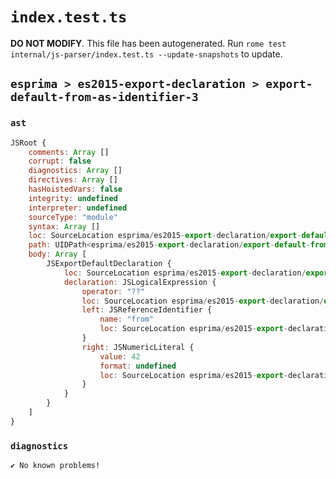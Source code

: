 # `index.test.ts`

**DO NOT MODIFY**. This file has been autogenerated. Run `rome test internal/js-parser/index.test.ts --update-snapshots` to update.

## `esprima > es2015-export-declaration > export-default-from-as-identifier-3`

### `ast`

```javascript
JSRoot {
	comments: Array []
	corrupt: false
	diagnostics: Array []
	directives: Array []
	hasHoistedVars: false
	integrity: undefined
	interpreter: undefined
	sourceType: "module"
	syntax: Array []
	loc: SourceLocation esprima/es2015-export-declaration/export-default-from-as-identifier-3/input.js 1:0-2:0
	path: UIDPath<esprima/es2015-export-declaration/export-default-from-as-identifier-3/input.js>
	body: Array [
		JSExportDefaultDeclaration {
			loc: SourceLocation esprima/es2015-export-declaration/export-default-from-as-identifier-3/input.js 1:0-1:26
			declaration: JSLogicalExpression {
				operator: "??"
				loc: SourceLocation esprima/es2015-export-declaration/export-default-from-as-identifier-3/input.js 1:15-1:25
				left: JSReferenceIdentifier {
					name: "from"
					loc: SourceLocation esprima/es2015-export-declaration/export-default-from-as-identifier-3/input.js 1:15-1:19 (from)
				}
				right: JSNumericLiteral {
					value: 42
					format: undefined
					loc: SourceLocation esprima/es2015-export-declaration/export-default-from-as-identifier-3/input.js 1:23-1:25
				}
			}
		}
	]
}
```

### `diagnostics`

```
✔ No known problems!

```
